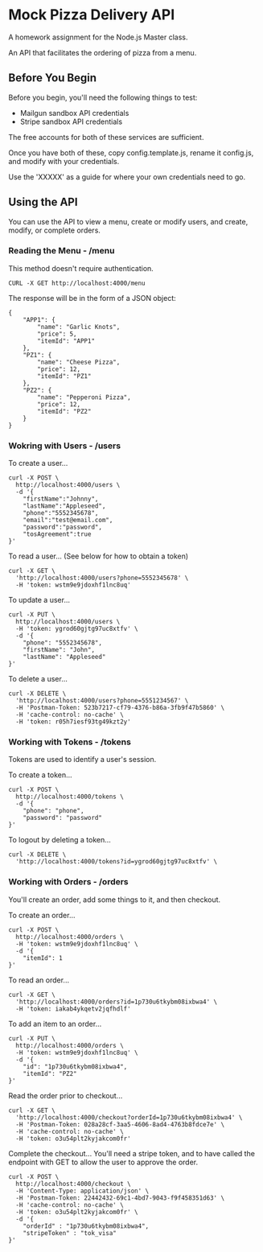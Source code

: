 # Mock Pizza Delivery API
A homework assignment for the Node.js Master class.

An API that facilitates the ordering of pizza from a menu.

## Before You Begin
Before you begin, you'll need the following things to test:

- Mailgun sandbox API credentials
- Stripe sandbox API credentials

The free accounts for both of these services are sufficient.

Once you have both of these, copy config.template.js, rename it config.js, and modify with your credentials.

Use the 'XXXXX' as a guide for where your own credentials need to go.


## Using the API
You can use the API to view a menu, create or modify users, and create, modify, or complete orders.

### Reading the Menu - /menu
This method doesn't require authentication.

`CURL -X GET http://localhost:4000/menu`

The response will be in the form of a JSON object:

```
{
    "APP1": {
        "name": "Garlic Knots",
        "price": 5,
        "itemId": "APP1"
    },
    "PZ1": {
        "name": "Cheese Pizza",
        "price": 12,
        "itemId": "PZ1"
    },
    "PZ2": {
        "name": "Pepperoni Pizza",
        "price": 12,
        "itemId": "PZ2"
    }
}
```

### Wokring with Users - /users

To create a user...

```
curl -X POST \
  http://localhost:4000/users \
  -d '{
	"firstName":"Johnny",
	"lastName":"Appleseed",
	"phone":"5552345678",
	"email":"test@email.com",
	"password":"password",
	"tosAgreement":true
}'
```

To read a user... (See below for how to obtain a token)
```
curl -X GET \
  'http://localhost:4000/users?phone=5552345678' \
  -H 'token: wstm9e9jdoxhf1lnc8uq'
  ```

To update a user...
```
curl -X PUT \
  http://localhost:4000/users \
  -H 'token: ygrod60gjtg97uc8xtfv' \
  -d '{
	"phone": "5552345678",
    "firstName": "John",
    "lastName": "Appleseed"
}'
```

To delete a user...
```
curl -X DELETE \
  'http://localhost:4000/users?phone=5551234567' \
  -H 'Postman-Token: 523b7217-cf79-4376-b86a-3fb9f47b5860' \
  -H 'cache-control: no-cache' \
  -H 'token: r05h7iesf93tg49kzt2y'
```


### Working with Tokens - /tokens
Tokens are used to identify a user's session.

To create a token...

```
curl -X POST \
  http://localhost:4000/tokens \
  -d '{
    "phone": "phone",
    "password": "password"
}'
```

To logout by deleting a token...
```
curl -X DELETE \
  'http://localhost:4000/tokens?id=ygrod60gjtg97uc8xtfv' \
```


### Working with Orders - /orders
You'll create an order, add some things to it, and then checkout.

To create an order...
```
curl -X POST \
  http://localhost:4000/orders \
  -H 'token: wstm9e9jdoxhf1lnc8uq' \
  -d '{
    "itemId": 1
}'
```

To read an order...
```
curl -X GET \
  'http://localhost:4000/orders?id=1p730u6tkybm08ixbwa4' \
  -H 'token: iakab4ykqetv2jqfhdlf'
```

To add an item to an order...
```
curl -X PUT \
  http://localhost:4000/orders \
  -H 'token: wstm9e9jdoxhf1lnc8uq' \
  -d '{
	"id": "1p730u6tkybm08ixbwa4",
    "itemId": "PZ2"
}'
```

Read the order prior to checkout...
```
curl -X GET \
  'http://localhost:4000/checkout?orderId=1p730u6tkybm08ixbwa4' \
  -H 'Postman-Token: 028a28cf-3aa5-4606-8ad4-4763b8fdce7e' \
  -H 'cache-control: no-cache' \
  -H 'token: o3u54plt2kyjakcom0fr'
```

Complete the checkout...
You'll need a stripe token, and to have called the endpoint with GET to allow the user to approve the order.
```
curl -X POST \
  http://localhost:4000/checkout \
  -H 'Content-Type: application/json' \
  -H 'Postman-Token: 22442432-69c1-4bd7-9043-f9f458351d63' \
  -H 'cache-control: no-cache' \
  -H 'token: o3u54plt2kyjakcom0fr' \
  -d '{
	"orderId" : "1p730u6tkybm08ixbwa4",
	"stripeToken" : "tok_visa"
}'
```